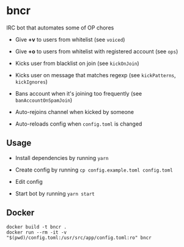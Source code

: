 # bncr

IRC bot that automates some of OP chores

* Give **+v** to users from whitelist (see `voiced`)

* Give **+o** to users from whitelist with registered account (see `ops`)

* Kicks user from blacklist on join (see `kickOnJoin`)

* Kicks user on message that matches regexp (see `kickPatterns`, `kickIgnores`)

* Bans account when it's joining too frequently (see `banAccountOnSpamJoin`)

* Auto-rejoins channel when kicked by someone

* Auto-reloads config when `config.toml` is changed

## Usage

* Install dependencies by running `yarn`

* Create config by running `cp config.example.toml config.toml`

* Edit config

* Start bot by running `yarn start`

## Docker

    docker build -t bncr .
    docker run --rm -it -v "$(pwd)/config.toml:/usr/src/app/config.toml:ro" bncr
